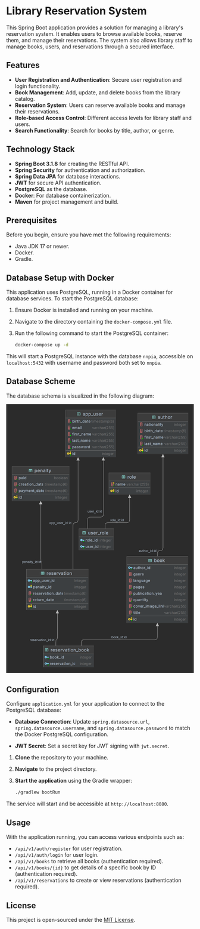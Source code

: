 # Library Reservation System

This Spring Boot application provides a solution for managing a library's reservation system. It enables users to browse available books, reserve them, and manage their reservations. The system also allows library staff to manage books, users, and reservations through a secured interface.

## Features

- **User Registration and Authentication**: Secure user registration and login functionality.
- **Book Management**: Add, update, and delete books from the library catalog.
- **Reservation System**: Users can reserve available books and manage their reservations.
- **Role-based Access Control**: Different access levels for library staff and users.
- **Search Functionality**: Search for books by title, author, or genre.

## Technology Stack

- **Spring Boot 3.1.8** for creating the RESTful API.
- **Spring Security** for authentication and authorization.
- **Spring Data JPA** for database interactions.
- **JWT** for secure API authentication.
- **PostgreSQL** as the database.
- **Docker**: For database containerization.
- **Maven** for project management and build.

## Prerequisites

Before you begin, ensure you have met the following requirements:

- Java JDK 17 or newer.
- Docker.
- Gradle.

## Database Setup with Docker

This application uses PostgreSQL, running in a Docker container for database services. To start the PostgreSQL database:

1. Ensure Docker is installed and running on your machine.
2. Navigate to the directory containing the `docker-compose.yml` file.
3. Run the following command to start the PostgreSQL container:

    ```bash
    docker-compose up -d
    ```

This will start a PostgreSQL instance with the database `nnpia`, accessible on `localhost:5432` with username and password both set to `nnpia`.

## Database Scheme

The database schema is visualized in the following diagram:

![Database Schema](docs/database-diagram.png)

## Configuration

Configure `application.yml` for your application to connect to the PostgreSQL database:

- **Database Connection**: Update `spring.datasource.url`, `spring.datasource.username`, and `spring.datasource.password` to match the Docker PostgreSQL configuration.

- **JWT Secret**: Set a secret key for JWT signing with `jwt.secret`.

1. **Clone** the repository to your machine.
2. **Navigate** to the project directory.
3. **Start the application** using the Gradle wrapper:

    ```bash
    ./gradlew bootRun
    ```

The service will start and be accessible at `http://localhost:8080`.


## Usage

With the application running, you can access various endpoints such as:
- `/api/v1/auth/register` for user registration.
- `/api/v1/auth/login` for user login.
- `/api/v1/books` to retrieve all books (authentication required).
- `/api/v1/books/{id}` to get details of a specific book by ID (authentication required).
- `/api/v1/reservations` to create or view reservations (authentication required).

## License

This project is open-sourced under the [MIT License](LICENSE).